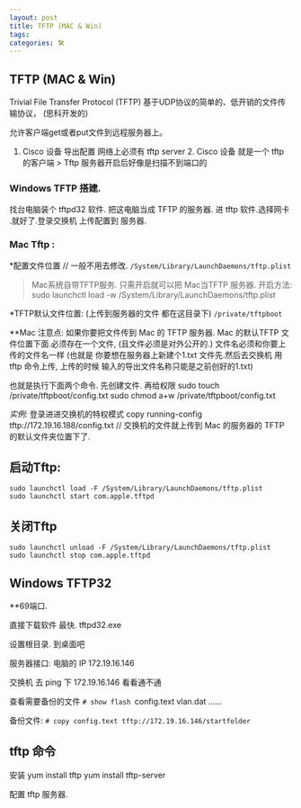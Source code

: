```yaml
---
layout: post
title: TFTP (MAC & Win)
tags: 
categories: 🛠
---
```


## TFTP (MAC & Win)

Trivial File Transfer Protocol (TFTP)
基于UDP协议的简单的、低开销的文件传输协议， (思科开发的)  

允许客户端get或者put文件到远程服务器上。

1. Cisco 设备 导出配置 网络上必须有 tftp server
	2. Cisco 设备 就是一个 tftp 的客户端
		> Tftp  服务器开启后好像是扫描不到端口的 

### Windows TFTP 搭建.
 找台电脑装个 tftpd32 软件. 把这电脑当成 TFTP 的服务器.
 进 tftp 软件.选择网卡 .就好了.登录交换机 上传配置到 服务器.

### **Mac Tftp :**

*配置文件位置  // 一般不用去修改.
`/System/Library/LaunchDaemons/tftp.plist`

> Mac系统自带TFTP服务. 只需开启就可以把 Mac当TFTP 服务器.
开启方法:
	sudo launchctl load -w /System/Library/LaunchDaemons/tftp.plist

*TFTP默认文件位置: (上传到服务器的文件 都在这目录下)
`/private/tftpboot`

**Mac 注意点:
如果你要把文件传到 Mac 的 TFTP 服务器.
Mac 的默认TFTP 文件位置下面.必须存在一个文件, (且文件必须是对外公开的.)
文件名必须和你要上传的文件名一样 
(也就是 你要想在服务器上新建个1.txt 文件先.然后去交换机 用 tftp 命令上传,
上传的时候 输入的导出文件名称只能是之前创好的1.txt)

也就是执行下面两个命令. 先创建文件. 再给权限
	sudo touch /private/tftpboot/config.txt
	sudo chmod a+w /private/tftpboot/config.txt

*实例:* 
登录进进交换机的特权模式
	copy running-config tftp://172.19.16.188/config.txt
 // 交换机的文件就上传到 Mac 的服务器的 TFTP 的默认文件夹位置下了.





## 启动Tftp:

	sudo launchctl load -F /System/Library/LaunchDaemons/tftp.plist
	sudo launchctl start com.apple.tftpd  

## 关闭Tftp

	sudo launchctl unload -F /System/Library/LaunchDaemons/tftp.plist  
	sudo launchctl stop com.apple.tftpd  





## Windows TFTP32

**69端口.

直接下载软件 最快. tftpd32.exe

设置根目录.  到桌面吧

服务器接口: 电脑的 IP 172.19.16.146


交换机 去 ping 下 172.19.16.146 看看通不通


查看需要备份的文件
`# show flash
`config.text
vlan.dat
……

备份文件:
`# copy config.text tftp://172.19.16.146/startfolder`







## tftp 命令
安装 yum install tftp
yum install tftp-server



配置 tftp 服务器.


